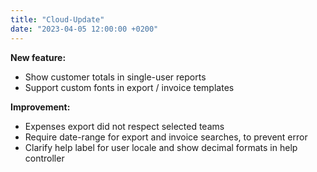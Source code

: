 ```yaml
---
title: "Cloud-Update"
date: "2023-04-05 12:00:00 +0200"
---
```


**New feature:**
- Show customer totals in single-user reports
- Support custom fonts in export / invoice templates

**Improvement:**
- Expenses export did not respect selected teams
- Require date-range for export and invoice searches, to prevent error
- Clarify help label for user locale and show decimal formats in help controller
